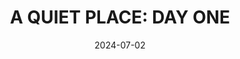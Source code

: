 ---
title: 'A QUIET PLACE: DAY ONE'
date: '2024-07-02'
price: '35.0'
theaters: ['TGV CINEMAS SURIA KLCC']
seat: ['F10']
remark: ['IMAX2D; R13']
---